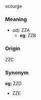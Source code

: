 scourge
### Meaning
+ _adj_: ZZA
    + __eg__: ZZB

### Origin

ZZC

### Synonym

__eg__: ZZD

+ ZZE


